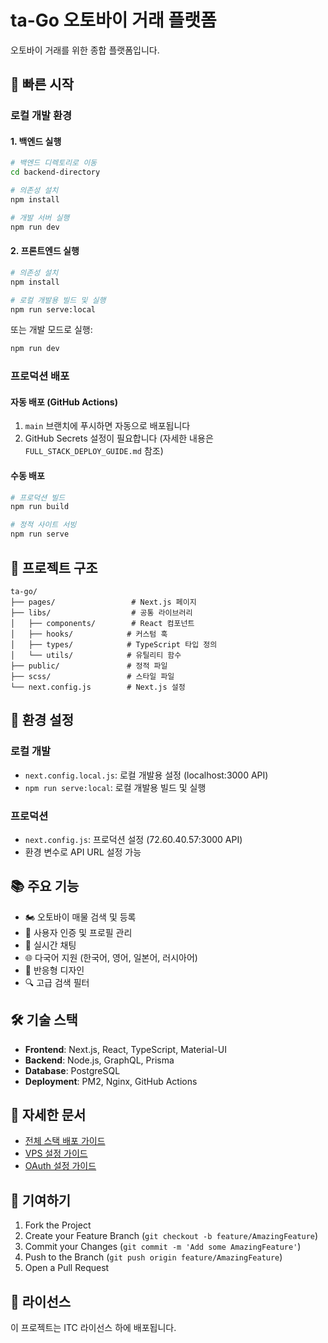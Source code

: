 # ta-Go 오토바이 거래 플랫폼

오토바이 거래를 위한 종합 플랫폼입니다.

## 🚀 빠른 시작

### 로컬 개발 환경

#### 1. 백엔드 실행
```bash
# 백엔드 디렉토리로 이동
cd backend-directory

# 의존성 설치
npm install

# 개발 서버 실행
npm run dev
```

#### 2. 프론트엔드 실행
```bash
# 의존성 설치
npm install

# 로컬 개발용 빌드 및 실행
npm run serve:local
```

또는 개발 모드로 실행:
```bash
npm run dev
```

### 프로덕션 배포

#### 자동 배포 (GitHub Actions)
1. `main` 브랜치에 푸시하면 자동으로 배포됩니다
2. GitHub Secrets 설정이 필요합니다 (자세한 내용은 `FULL_STACK_DEPLOY_GUIDE.md` 참조)

#### 수동 배포
```bash
# 프로덕션 빌드
npm run build

# 정적 사이트 서빙
npm run serve
```

## 📁 프로젝트 구조

```
ta-go/
├── pages/                 # Next.js 페이지
├── libs/                  # 공통 라이브러리
│   ├── components/        # React 컴포넌트
│   ├── hooks/            # 커스텀 훅
│   ├── types/            # TypeScript 타입 정의
│   └── utils/            # 유틸리티 함수
├── public/               # 정적 파일
├── scss/                 # 스타일 파일
└── next.config.js        # Next.js 설정
```

## 🔧 환경 설정

### 로컬 개발
- `next.config.local.js`: 로컬 개발용 설정 (localhost:3000 API)
- `npm run serve:local`: 로컬 개발용 빌드 및 실행

### 프로덕션
- `next.config.js`: 프로덕션 설정 (72.60.40.57:3000 API)
- 환경 변수로 API URL 설정 가능

## 📚 주요 기능

- 🏍️ 오토바이 매물 검색 및 등록
- 👥 사용자 인증 및 프로필 관리
- 💬 실시간 채팅
- 🌐 다국어 지원 (한국어, 영어, 일본어, 러시아어)
- 📱 반응형 디자인
- 🔍 고급 검색 필터

## 🛠️ 기술 스택

- **Frontend**: Next.js, React, TypeScript, Material-UI
- **Backend**: Node.js, GraphQL, Prisma
- **Database**: PostgreSQL
- **Deployment**: PM2, Nginx, GitHub Actions

## 📖 자세한 문서

- [전체 스택 배포 가이드](FULL_STACK_DEPLOY_GUIDE.md)
- [VPS 설정 가이드](HOSTINGER_VPS_DEPLOY_GUIDE.md)
- [OAuth 설정 가이드](OAUTH_SETUP_GUIDE.md)

## 🤝 기여하기

1. Fork the Project
2. Create your Feature Branch (`git checkout -b feature/AmazingFeature`)
3. Commit your Changes (`git commit -m 'Add some AmazingFeature'`)
4. Push to the Branch (`git push origin feature/AmazingFeature`)
5. Open a Pull Request

## 📄 라이선스

이 프로젝트는 ITC 라이선스 하에 배포됩니다.
